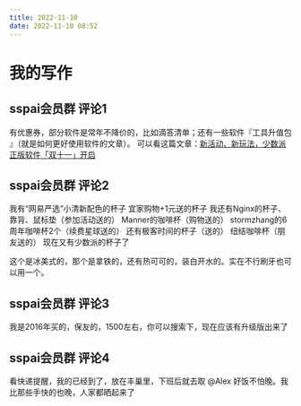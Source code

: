 ```yaml
---
title: 2022-11-10
date: 2022-11-10 08:52
---
```


# 我的写作

## sspai会员群 评论1

有优惠券，部分软件是常年不降价的，比如滴答清单；还有一些软件『工具升值包 』（就是如何更好使用软件的文章）。
可以看这篇文章：[新活动、新玩法，少数派正版软件「双十一」开启](https://sspai.com/post/76681)


## sspai会员群 评论2

我有“网易严选”小清新配色的杯子
宜家购物+1元送的杯子
我还有Nginx的杯子、靠背、鼠标垫（参加活动送的）
Manner的咖啡杯（购物送的）
stormzhang的6周年咖啡杯2个（续费星球送的）
还有极客时间的杯子（送的）
纽结咖啡杯（朋友送的）
现在又有少数派的杯子了

这个是冰美式的，那个是拿铁的，还有热可可的，装白开水的。实在不行刷牙也可以用一个。

## sspai会员群 评论3

我是2016年买的，保友的，1500左右，你可以搜索下，现在应该有升级版出来了


## sspai会员群 评论4

看快递提醒，我的已经到了，放在丰巢里，下班后就去取
@Alex 好饭不怕晚。我比那些手快的也晚，人家都晒起来了